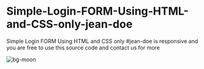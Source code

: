 # Simple-Login-FORM-Using-HTML-and-CSS-only-jean-doe
Simple Login FORM Using HTML and CSS only #jean-doe is responsive and you are free to use this source code and contact us for more



![bg-moon](https://github.com/jeandoeGroup/Simple-Login-FORM-Using-HTML-and-CSS-only-jean-doe/assets/133717670/7f27c5bf-b737-4a47-8dc1-3b93b954504d)
